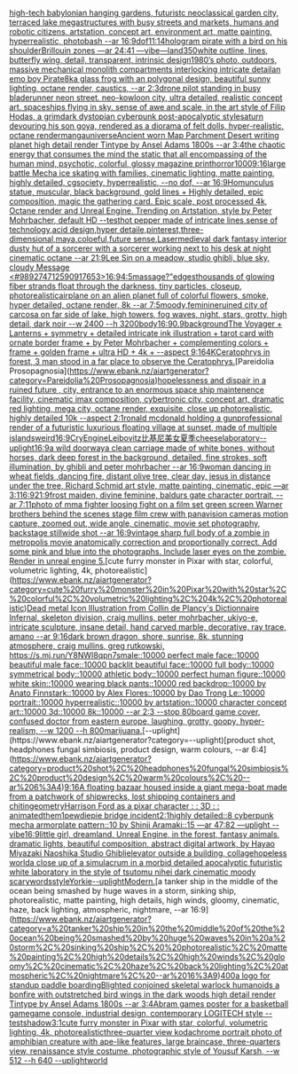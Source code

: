 [high-tech babylonian hanging gardens, futuristc neoclassical garden city, terraced lake megastructures with busy streets and markets, humans and robotic citizens, artstation, concept art, environment art, matte painting, hyperrealistic, photobash --ar 16:9](https://www.ebank.nz/aiartgenerator?category=high-tech%20babylonian%20hanging%20gardens%2C%20futuristc%20neoclassical%20garden%20city%2C%20terraced%20lake%20megastructures%20with%20busy%20streets%20and%20markets%2C%20humans%20and%20robotic%20citizens%2C%20artstation%2C%20concept%20art%2C%20environment%20art%2C%20matte%20painting%2C%20hyperrealistic%2C%20photobash%20--ar%2016%3A9)[dof](https://www.ebank.nz/aiartgenerator?category=dof)[11:14](https://www.ebank.nz/aiartgenerator?category=11%3A14)[hologram pirate with a bird on his shoulder](https://www.ebank.nz/aiartgenerator?category=hologram%20pirate%20with%20a%20bird%20on%20his%20shoulder)[Brillouin zones —ar 24:41 —vibe](https://www.ebank.nz/aiartgenerator?category=Brillouin%20zones%20%E2%80%94ar%2024%3A41%20%E2%80%94vibe)[—land](https://www.ebank.nz/aiartgenerator?category=%E2%80%94land)[350](https://www.ebank.nz/aiartgenerator?category=350)[white outline, lines, butterfly wing, detail, transparent, intrinsic design](https://www.ebank.nz/aiartgenerator?category=white%20outline%2C%20lines%2C%20butterfly%20wing%2C%20detail%2C%20transparent%2C%20intrinsic%20design)[1980’s photo, outdoors, massive mechanical monolith compartments interlocking intricate detail](https://www.ebank.nz/aiartgenerator?category=1980%E2%80%99s%20photo%2C%20outdoors%2C%20massive%20mechanical%20monolith%20compartments%20interlocking%20intricate%20detail)[an emo boy Pirate](https://www.ebank.nz/aiartgenerator?category=an%20emo%20boy%20Pirate)[8k](https://www.ebank.nz/aiartgenerator?category=8k)[a glass frog with an polygonal design, beautiful sunny lighting, octane render, caustics, --ar 2:3](https://www.ebank.nz/aiartgenerator?category=a%20glass%20frog%20with%20an%20polygonal%20design%2C%20beautiful%20sunny%20lighting%2C%20octane%20render%2C%20caustics%2C%20--ar%202%3A3)[drone pilot standing in busy bladerunner neon street.  neo-kowloon city, ultra detailed, realistic concept art. spaceships flying in sky. sense of awe and scale, in the art style of Filip Hodas, a grimdark dystopian cyberpunk post-apocalyptic style](https://www.ebank.nz/aiartgenerator?category=drone%20pilot%20standing%20in%20busy%20bladerunner%20neon%20street.%20%20neo-kowloon%20city%2C%20ultra%20detailed%2C%20realistic%20concept%20art.%20spaceships%20flying%20in%20sky.%20sense%20of%20awe%20and%20scale%2C%20in%20the%20art%20style%20of%20Filip%20Hodas%2C%20a%20grimdark%20dystopian%20cyberpunk%20post-apocalyptic%20style)[saturn devouring his son goya, rendered as a diorama of felt dolls, hyper-realistic, octane render](https://www.ebank.nz/aiartgenerator?category=saturn%20devouring%20his%20son%20goya%2C%20rendered%20as%20a%20diorama%20of%20felt%20dolls%2C%20hyper-realistic%2C%20octane%20render)[manga](https://www.ebank.nz/aiartgenerator?category=manga)[universe](https://www.ebank.nz/aiartgenerator?category=universe)[Ancient worn Map Parchment Desert writing planet high detail render Tintype by Ansel Adams 1800s --ar 3:4](https://www.ebank.nz/aiartgenerator?category=Ancient%20worn%20Map%20Parchment%20Desert%20writing%20planet%20high%20detail%20render%20Tintype%20by%20Ansel%20Adams%201800s%20--ar%203%3A4)[the chaotic energy that consumes the mind the static that all encompassing of the human mind, psychotic, colorful, glossy magazine print](https://www.ebank.nz/aiartgenerator?category=the%20chaotic%20energy%20that%20consumes%20the%20mind%20the%20static%20that%20all%20encompassing%20of%20the%20human%20mind%2C%20psychotic%2C%20colorful%2C%20glossy%20magazine%20print)[horror](https://www.ebank.nz/aiartgenerator?category=horror)[1000](https://www.ebank.nz/aiartgenerator?category=1000)[9:16](https://www.ebank.nz/aiartgenerator?category=9%3A16)[large battle Mecha ice skating with families, cinematic lighting, matte painting, highly detailed, cgsociety, hyperrealistic, --no dof, --ar 16:9](https://www.ebank.nz/aiartgenerator?category=large%20battle%20Mecha%20ice%20skating%20with%20families%2C%20cinematic%20lighting%2C%20matte%20painting%2C%20highly%20detailed%2C%20cgsociety%2C%20hyperrealistic%2C%20--no%20dof%2C%20--ar%2016%3A9)[Homunculus statue, muscular, black background, gold lines + Highly detailed, epic composition, magic the gathering card. Epic scale, post processed 4k, Octane render and Unreal Engine. Trending on Artstation, style by Peter Mohrbacher, default HD --test](https://www.ebank.nz/aiartgenerator?category=Homunculus%20statue%2C%20muscular%2C%20black%20background%2C%20gold%20lines%20%2B%20Highly%20detailed%2C%20epic%20composition%2C%20magic%20the%20gathering%20card.%20Epic%20scale%2C%20post%20processed%204k%2C%20Octane%20render%20and%20Unreal%20Engine.%20Trending%20on%20Artstation%2C%20style%20by%20Peter%20Mohrbacher%2C%20default%20HD%20--test)[hot pepper made of intricate lines,sense of technology,acid design,hyper detaile,pinterest,three-dimensional,maya,coloeful,future sense,Laser](https://www.ebank.nz/aiartgenerator?category=hot%20pepper%20made%20of%20intricate%20lines%2Csense%20of%20technology%2Cacid%20design%2Chyper%20detaile%2Cpinterest%2Cthree-dimensional%2Cmaya%2Ccoloeful%2Cfuture%20sense%2CLaser)[medieval dark fantasy interior dusty hut of a sorcerer with a sorcerer working next to his desk at night cinematic octane --ar 21:9](https://www.ebank.nz/aiartgenerator?category=medieval%20dark%20fantasy%20interior%20dusty%20hut%20of%20a%20sorcerer%20with%20a%20sorcerer%20working%20next%20to%20his%20desk%20at%20night%20cinematic%20octane%20--ar%2021%3A9)[Lee Sin on a meadow, studio ghibli, blue sky, cloudy  Message <#989274712590917653>](https://www.ebank.nz/aiartgenerator?category=Lee%20Sin%20on%20a%20meadow%2C%20studio%20ghibli%2C%20blue%20sky%2C%20cloudy%20%20Message%20%3C%23989274712590917653%3E)[16:9](https://www.ebank.nz/aiartgenerator?category=16%3A9)[4:5](https://www.ebank.nz/aiartgenerator?category=4%3A5)[massage?"](https://www.ebank.nz/aiartgenerator?category=massage%3F%22)[edges](https://www.ebank.nz/aiartgenerator?category=edges)[thousands of glowing fiber strands float through the darkness, tiny particles, closeup, photorealistic](https://www.ebank.nz/aiartgenerator?category=thousands%20of%20glowing%20fiber%20strands%20float%20through%20the%20darkness%2C%20tiny%20particles%2C%20closeup%2C%20photorealistic)[airplane on an alien planet full of colorful flowers, smoke, hyper detailed, octane render, 8k --ar 7:5](https://www.ebank.nz/aiartgenerator?category=airplane%20on%20an%20alien%20planet%20full%20of%20colorful%20flowers%2C%20smoke%2C%20hyper%20detailed%2C%20octane%20render%2C%208k%20--ar%207%3A5)[moody,feminine](https://www.ebank.nz/aiartgenerator?category=moody%2Cfeminine)[ruined city of carcosa on far side of lake, high towers, fog waves, night, stars, grotty, high detail, dark noir --w 2400 --h 3200](https://www.ebank.nz/aiartgenerator?category=ruined%20city%20of%20carcosa%20on%20far%20side%20of%20lake%2C%20high%20towers%2C%20fog%20waves%2C%20night%2C%20stars%2C%20grotty%2C%20high%20detail%2C%20dark%20noir%20--w%202400%20--h%203200)[body](https://www.ebank.nz/aiartgenerator?category=body)[16:9](https://www.ebank.nz/aiartgenerator?category=16%3A9)[0.9](https://www.ebank.nz/aiartgenerator?category=0.9)[background](https://www.ebank.nz/aiartgenerator?category=background)[The Voyager + Lanterns + symmetry + detailed intricate ink illustration + tarot card with ornate border frame + by Peter Mohrbacher + complementing colors + frame + golden frame + ultra HD + 4k + --aspect 9:16](https://www.ebank.nz/aiartgenerator?category=The%20Voyager%20%2B%20Lanterns%20%2B%20symmetry%20%2B%20detailed%20intricate%20ink%20illustration%20%2B%20tarot%20card%20with%20ornate%20border%20frame%20%2B%20by%20Peter%20Mohrbacher%20%2B%20complementing%20colors%20%2B%20frame%20%2B%20golden%20frame%20%2B%20ultra%20HD%20%2B%204k%20%2B%20--aspect%209%3A16)[4K](https://www.ebank.nz/aiartgenerator?category=4K)[Ceratophrys in forest, 3 man stood in a far place to observe the Ceratophrys.](https://www.ebank.nz/aiartgenerator?category=Ceratophrys%20in%20forest%2C%203%20man%20stood%20in%20a%20far%20place%20to%20observe%20the%20Ceratophrys.)[Pareidolia Prosopagnosia](https://www.ebank.nz/aiartgenerator?category=Pareidolia%20Prosopagnosia)[hopelessness and dispair in a ruined future , city, entrance to an enormous space ship maintenence facility,  cinematic imax composition, cybertronic city,  concept art, dramatic red lighting, mega city, octane render, exquisite, close up photorealistic, highly detailed 10k --aspect 2:1](https://www.ebank.nz/aiartgenerator?category=hopelessness%20and%20dispair%20in%20a%20ruined%20future%20%2C%20city%2C%20entrance%20to%20an%20enormous%20space%20ship%20maintenence%20facility%2C%20%20cinematic%20imax%20composition%2C%20cybertronic%20city%2C%20%20concept%20art%2C%20dramatic%20red%20lighting%2C%20mega%20city%2C%20octane%20render%2C%20exquisite%2C%20close%20up%20photorealistic%2C%20highly%20detailed%2010k%20--aspect%202%3A1)[ronald mcdonald holding a gun](https://www.ebank.nz/aiartgenerator?category=ronald%20mcdonald%20holding%20a%20gun)[professional render of a futuristic luxurious floating village at sunset, made of multiple islands](https://www.ebank.nz/aiartgenerator?category=professional%20render%20of%20a%20futuristic%20luxurious%20floating%20village%20at%20sunset%2C%20made%20of%20multiple%20islands)[weird](https://www.ebank.nz/aiartgenerator?category=weird)[16:9](https://www.ebank.nz/aiartgenerator?category=16%3A9)[CryEngine](https://www.ebank.nz/aiartgenerator?category=CryEngine)[Leibovitz](https://www.ebank.nz/aiartgenerator?category=Leibovitz)[比基尼美女夏季](https://www.ebank.nz/aiartgenerator?category=%E6%AF%94%E5%9F%BA%E5%B0%BC%E7%BE%8E%E5%A5%B3%E5%A4%8F%E5%AD%A3)[cheese](https://www.ebank.nz/aiartgenerator?category=cheese)[laboratory](https://www.ebank.nz/aiartgenerator?category=laboratory)[--uplight](https://www.ebank.nz/aiartgenerator?category=--uplight)[16:9](https://www.ebank.nz/aiartgenerator?category=16%3A9)[a wild doorway](https://www.ebank.nz/aiartgenerator?category=a%20wild%20doorway)[a clean carriage made of white bones, without horses, dark deep forest in the background, detailed, fine strokes, soft illumination, by ghibli and peter mohrbacher --ar 16:9](https://www.ebank.nz/aiartgenerator?category=a%20clean%20carriage%20made%20of%20white%20bones%2C%20without%20horses%2C%20dark%20deep%20forest%20in%20the%20background%2C%20detailed%2C%20fine%20strokes%2C%20soft%20illumination%2C%20by%20ghibli%20and%20peter%20mohrbacher%20--ar%2016%3A9)[woman dancing in wheat fields ,dancing fire, distant olive tree, clear day, jesus in distance under the tree, Richard Schmid art style, matte painting, cinematic, epic —ar 3:1](https://www.ebank.nz/aiartgenerator?category=woman%20dancing%20in%20wheat%20fields%20%2Cdancing%20fire%2C%20distant%20olive%20tree%2C%20clear%20day%2C%20jesus%20in%20distance%20under%20the%20tree%2C%20Richard%20Schmid%20art%20style%2C%20matte%20painting%2C%20cinematic%2C%20epic%20%E2%80%94ar%203%3A1)[16:9](https://www.ebank.nz/aiartgenerator?category=16%3A9)[21:9](https://www.ebank.nz/aiartgenerator?category=21%3A9)[frost maiden, divine feminine,  baldurs gate character portrait, --ar 7:11](https://www.ebank.nz/aiartgenerator?category=frost%20maiden%2C%20divine%20feminine%2C%20%20baldurs%20gate%20character%20portrait%2C%20--ar%207%3A11)[photo of mma fighter loosing fight on a film set green screen Warner brothers behind the scenes stage film crew with panavision cameras motion capture, zoomed out, wide angle, cinematic, movie set photography, backstage stillwide shot  --ar 16:9](https://www.ebank.nz/aiartgenerator?category=photo%20of%20mma%20fighter%20loosing%20fight%20on%20a%20film%20set%20green%20screen%20Warner%20brothers%20behind%20the%20scenes%20stage%20film%20crew%20with%20panavision%20cameras%20motion%20capture%2C%20zoomed%20out%2C%20wide%20angle%2C%20cinematic%2C%20movie%20set%20photography%2C%20backstage%20stillwide%20shot%20%20--ar%2016%3A9)[vintage sharp full body of a zombie in metropolis movie anatomically correction and proportionally correct. Add some pink and blue into the photographs. Include laser eyes on the zombie. Render in unreal engine 5.](https://www.ebank.nz/aiartgenerator?category=vintage%20sharp%20full%20body%20of%20a%20zombie%20in%20metropolis%20movie%20anatomically%20correction%20and%20proportionally%20correct.%20Add%20some%20pink%20and%20blue%20into%20the%20photographs.%20Include%20laser%20eyes%20on%20the%20zombie.%20Render%20in%20unreal%20engine%205.)[cute furry monster in Pixar with star, colorful, volumetric lighting, 4k, photorealistic](https://www.ebank.nz/aiartgenerator?category=cute%20furry%20monster%20in%20Pixar%20with%20star%2C%20colorful%2C%20volumetric%20lighting%2C%204k%2C%20photorealistic)[Dead metal Icon Illustration from Collin de Plancy's Dictionnaire Infernal, skeleton division, craig mullins, peter mohrbacher, ukiyo-e, intricate sculpture, insane detail, hand carved marble, decorative, ray trace, amano --ar 9:16](https://www.ebank.nz/aiartgenerator?category=Dead%20metal%20Icon%20Illustration%20from%20Collin%20de%20Plancy%27s%20Dictionnaire%20Infernal%2C%20skeleton%20division%2C%20craig%20mullins%2C%20peter%20mohrbacher%2C%20ukiyo-e%2C%20intricate%20sculpture%2C%20insane%20detail%2C%20hand%20carved%20marble%2C%20decorative%2C%20ray%20trace%2C%20amano%20--ar%209%3A16)[dark brown dragon, shore, sunrise, 8k, stunning atmosphere, craig mullins, greg rutkowski, <https://s.mj.run/Y8NWI8qpn7s>](https://www.ebank.nz/aiartgenerator?category=dark%20brown%20dragon%2C%20shore%2C%20sunrise%2C%208k%2C%20stunning%20atmosphere%2C%20craig%20mullins%2C%20greg%20rutkowski%2C%20%3Chttps%3A//s.mj.run/Y8NWI8qpn7s%3E)[male::10000 perfect male face::10000 beautiful male face::10000 backlit beautiful face::10000 full body::10000 symmetrical body::10000 athletic body::10000 perfect human figure::10000 white skin::10000 wearing black pants::10000 red backdrop::10000 by Anato Finnstark::10000 by Alex Flores::10000 by Dao Trong Le::10000 portrait::10000 hyperrealistic::10000 by artstation::10000 character concept art::10000 3d::10000 8k::10000 --ar 2:3 --stop 80](https://www.ebank.nz/aiartgenerator?category=male%3A%3A10000%20perfect%20male%20face%3A%3A10000%20beautiful%20male%20face%3A%3A10000%20backlit%20beautiful%20face%3A%3A10000%20full%20body%3A%3A10000%20symmetrical%20body%3A%3A10000%20athletic%20body%3A%3A10000%20perfect%20human%20figure%3A%3A10000%20white%20skin%3A%3A10000%20wearing%20black%20pants%3A%3A10000%20red%20backdrop%3A%3A10000%20by%20Anato%20Finnstark%3A%3A10000%20by%20Alex%20Flores%3A%3A10000%20by%20Dao%20Trong%20Le%3A%3A10000%20portrait%3A%3A10000%20hyperrealistic%3A%3A10000%20by%20artstation%3A%3A10000%20character%20concept%20art%3A%3A10000%203d%3A%3A10000%208k%3A%3A10000%20--ar%202%3A3%20--stop%2080)[board game cover, confused doctor from eastern europe, laughing, grotty, goopy, hyper-realism, --w 1200 --h 800](https://www.ebank.nz/aiartgenerator?category=board%20game%20cover%2C%20confused%20doctor%20from%20eastern%20europe%2C%20laughing%2C%20grotty%2C%20goopy%2C%20hyper-realism%2C%20--w%201200%20--h%20800)[marijuana.](https://www.ebank.nz/aiartgenerator?category=marijuana.)[--uplight](https://www.ebank.nz/aiartgenerator?category=--uplight)[product shot, headphones fungal simbiosis, product design, warm colours, --ar 6:4](https://www.ebank.nz/aiartgenerator?category=product%20shot%2C%20headphones%20fungal%20simbiosis%2C%20product%20design%2C%20warm%20colours%2C%20--ar%206%3A4)[9:16](https://www.ebank.nz/aiartgenerator?category=9%3A16)[A floating bazaar housed inside a giant mega-boat made from a patchwork of shipwrecks, lost shipping containers and chitin](https://www.ebank.nz/aiartgenerator?category=A%20floating%20bazaar%20housed%20inside%20a%20giant%20mega-boat%20made%20from%20a%20patchwork%20of%20shipwrecks%2C%20lost%20shipping%20containers%20and%20chitin)[geometry](https://www.ebank.nz/aiartgenerator?category=geometry)[Harrison Ford as a pixar character : : 3D : : animated](https://www.ebank.nz/aiartgenerator?category=Harrison%20Ford%20as%20a%20pixar%20character%20%3A%20%3A%203D%20%3A%20%3A%20animated)[them](https://www.ebank.nz/aiartgenerator?category=them)[1](https://www.ebank.nz/aiartgenerator?category=1)[pewdiepie bridge incident](https://www.ebank.nz/aiartgenerator?category=pewdiepie%20bridge%20incident)[2:1](https://www.ebank.nz/aiartgenerator?category=2%3A1)[highly detailed::8 cyberpunk mecha armorplate pattern::10 by Shinji Aramaki::15 —ar 47:82 —uplight --vibe](https://www.ebank.nz/aiartgenerator?category=highly%20detailed%3A%3A8%20cyberpunk%20mecha%20armorplate%20pattern%3A%3A10%20by%20Shinji%20Aramaki%3A%3A15%20%E2%80%94ar%2047%3A82%20%E2%80%94uplight%20--vibe)[16:9](https://www.ebank.nz/aiartgenerator?category=16%3A9)[little girl, dreamland, Unreal Engine, in the forest, fantasy animals, dramatic lights, beautiful composition, abstract digital artwork, by Hayao Miyazaki Naoshika Studio Ghibli](https://www.ebank.nz/aiartgenerator?category=little%20girl%2C%20dreamland%2C%20Unreal%20Engine%2C%20in%20the%20forest%2C%20fantasy%20animals%2C%20dramatic%20lights%2C%20beautiful%20composition%2C%20abstract%20digital%20artwork%2C%20by%20Hayao%20Miyazaki%20Naoshika%20Studio%20Ghibli)[elevator outside a building, collage](https://www.ebank.nz/aiartgenerator?category=elevator%20outside%20a%20building%2C%20collage)[hopeless world](https://www.ebank.nz/aiartgenerator?category=hopeless%20world)[a close up of a simulacrum in a morbid detailed apocalyptic futuristic white laboratory in the style of tsutomu nihei dark cinematic moody scary](https://www.ebank.nz/aiartgenerator?category=a%20close%20up%20of%20a%20simulacrum%20in%20a%20morbid%20detailed%20apocalyptic%20futuristic%20white%20laboratory%20in%20the%20style%20of%20tsutomu%20nihei%20dark%20cinematic%20moody%20scary)[words](https://www.ebank.nz/aiartgenerator?category=words)[style](https://www.ebank.nz/aiartgenerator?category=style)[Yorkie](https://www.ebank.nz/aiartgenerator?category=Yorkie)[--uplight](https://www.ebank.nz/aiartgenerator?category=--uplight)[Modern.](https://www.ebank.nz/aiartgenerator?category=Modern.)[a tanker ship in the middle of the ocean being smashed by huge waves in a storm, sinking ship,  photorealistic, matte painting, high details, high winds, gloomy, cinematic, haze, back lighting, atmospheric, nightmare, --ar 16:9](https://www.ebank.nz/aiartgenerator?category=a%20tanker%20ship%20in%20the%20middle%20of%20the%20ocean%20being%20smashed%20by%20huge%20waves%20in%20a%20storm%2C%20sinking%20ship%2C%20%20photorealistic%2C%20matte%20painting%2C%20high%20details%2C%20high%20winds%2C%20gloomy%2C%20cinematic%2C%20haze%2C%20back%20lighting%2C%20atmospheric%2C%20nightmare%2C%20--ar%2016%3A9)[400](https://www.ebank.nz/aiartgenerator?category=400)[a logo for standup paddle boarding](https://www.ebank.nz/aiartgenerator?category=a%20logo%20for%20standup%20paddle%20boarding)[Blighted conjoined skeletal warlock humanoids a bonfire with  outstretched bird wings in the dark woods high detail render Tintype by Ansel Adams 1800s --ar 3:4](https://www.ebank.nz/aiartgenerator?category=Blighted%20conjoined%20skeletal%20warlock%20humanoids%20a%20bonfire%20with%20%20outstretched%20bird%20wings%20in%20the%20dark%20woods%20high%20detail%20render%20Tintype%20by%20Ansel%20Adams%201800s%20--ar%203%3A4)[Abram games poster for a basketball game](https://www.ebank.nz/aiartgenerator?category=Abram%20games%20poster%20for%20a%20basketball%20game)[game console, industrial design, contemporary LOGITECH style -- test](https://www.ebank.nz/aiartgenerator?category=game%20console%2C%20industrial%20design%2C%20contemporary%20LOGITECH%20style%20--%20test)[shadow](https://www.ebank.nz/aiartgenerator?category=shadow)[3:1](https://www.ebank.nz/aiartgenerator?category=3%3A1)[cute furry monster in Pixar with star, colorful, volumetric lighting, 4k, photorealistic](https://www.ebank.nz/aiartgenerator?category=cute%20furry%20monster%20in%20Pixar%20with%20star%2C%20colorful%2C%20volumetric%20lighting%2C%204k%2C%20photorealistic)[three-quarter view kodachrome portrait photo of amphibian creature with ape-like features, large braincase, three-quarters view, renaissance style costume, photographic style of Yousuf Karsh, --w 512 --h 640 --uplight](https://www.ebank.nz/aiartgenerator?category=three-quarter%20view%20kodachrome%20portrait%20photo%20of%20amphibian%20creature%20with%20ape-like%20features%2C%20large%20braincase%2C%20three-quarters%20view%2C%20renaissance%20style%20costume%2C%20photographic%20style%20of%20Yousuf%20Karsh%2C%20--w%20512%20--h%20640%20--uplight)[world](https://www.ebank.nz/aiartgenerator?category=world)